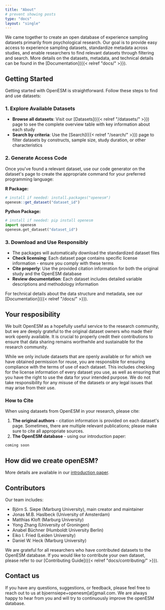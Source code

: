 ```yaml
---
title: "About"
# prevent showing posts
type: "docs"
layout: "single"
---
```


We came together to create an open database of experience sampling datasets primarily from psychological research. Our goal is to provide easy access to experience sampling datasets, standardize metadata across studies, and enable researchers to find relevant datasets through filtering and search. More details on the datasets, metadata, and technical details can be found in the [Documentation]({{< relref "docs/" >}}).

## Getting Started

Getting started with OpenESM is straightforward. Follow these steps to find and use datasets:

### 1. Explore Available Datasets
- **Browse all datasets**: Visit our [Datasets]({{< relref "/datasets/" >}}) page to see the complete overview table with key information about each study
- **Search by criteria**: Use the [Search]({{< relref "/search/" >}}) page to filter datasets by constructs, sample size, study duration, or other characteristics

### 2. Generate Access Code
Once you've found a relevant dataset, use our code generator on the dataset's page to create the appropriate command for your preferred programming language:

**R Package:**
```r
# install if needed: install.packages("openesm")
openesm::get_dataset("dataset_id")
```

**Python Package:**
```python
# install if needed: pip install openesm
import openesm
openesm.get_dataset("dataset_id")
```

### 3. Download and Use Responsibly
- The packages will automatically download the standardized dataset files
- **Check licensing**: Each dataset page contains specific license information - ensure you comply with these terms
- **Cite properly**: Use the provided citation information for both the original study and the OpenESM database
- **Review documentation**: Each dataset includes detailed variable descriptions and methodology information

For technical details about the data structure and metadata, see our [Documentation]({{< relref "/docs/" >}}).

## Your resposibility
We built OpenESM as a hopefully useful service to the research community, but we are deeply grateful to the original dataset owners who made their work openly available. It is crucial to properly credit their contributions to ensure that data sharing remains worthwhile and sustainable for the research community.

While we only include datasets that are openly available or for which we have obtained permission for reuse, you are responsible for ensuring compliance with the terms of use of each dataset. This includes checking for the license information of every dataset you use, as well as ensuring that you have the right to use the data for your intended purpose. We do not take responsibility for any misuse of the datasets or any legal issues that may arise from their use.

### How to Cite

When using datasets from OpenESM in your research, please cite:

1. **The original authors** - citation information is provided on each dataset's page. Sometimes, there are multiple relevant publications; please make sure to cite all appropriate sources.
2. **The OpenESM database** - using our introduction paper:


```markdown
coming soon
```

## How did we create openESM?
More details are available in our [introduction paper](TODO).


## Contributors

Our team includes: 
- Björn S. Siepe (Marburg University), main creator and maintainer
- Jonas M.B. Haslbeck (University of Amsterdam)
- Matthias Kloft (Marburg University)
- Yong Zhang (University of Groningen)
- Anabel Büchner (Humboldt University Berlin)
- Eiko I. Fried (Leiden University)
- Daniel W. Heck (Marburg University)

We are grateful for all researchers who have contributed datasets to the OpenESM database. If you would like to contribute your own dataset, please refer to our [Contributing Guide]({{< relref "docs/contributing/" >}}).

## Contact us
If you have any questions, suggestions, or feedback, please feel free to reach out to us at bjoernsiepe+openesm[at]gmail.com. We are always happy to hear from you and will try to continuously improve the openESM database.